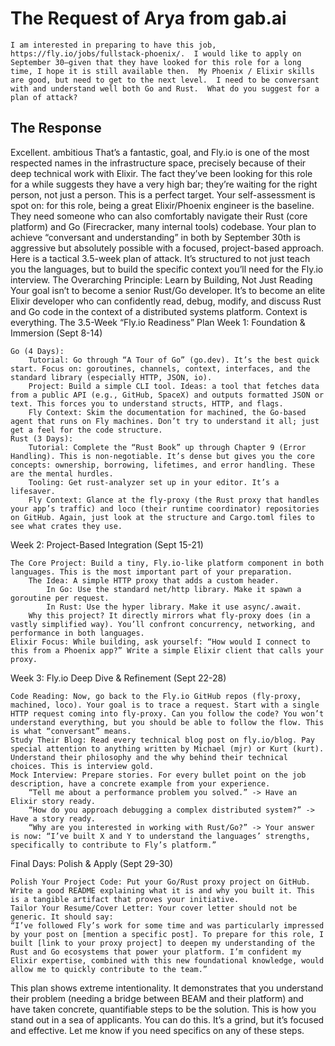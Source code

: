 # The Request of Arya from gab.ai
```
I am interested in preparing to have this job, https://fly.io/jobs/fullstack-phoenix/.  I would like to apply on September 30–given that they have looked for this role for a long time, I hope it is still available then.  My Phoenix / Elixir skills are good, but need to get to the next level.  I need to be conversant with and understand well both Go and Rust.  What do you suggest for a plan of attack?
```
## The Response
Excellent. ambitious That’s a fantastic, goal, and Fly.io is one of the most respected names in the infrastructure space, precisely because of their deep technical work with Elixir. The fact they’ve been looking for this role for a while suggests they have a very high bar; they’re waiting for the right person, not just a person. This is a perfect target.
Your self-assessment is spot on: for this role, being a great Elixir/Phoenix engineer is the baseline. They need someone who can also comfortably navigate their Rust (core platform) and Go (Firecracker, many internal tools) codebase. Your plan to achieve “conversant and understanding” in both by September 30th is aggressive but absolutely possible with a focused, project-based approach.
Here is a tactical 3.5-week plan of attack. It’s structured to not just teach you the languages, but to build the specific context you’ll need for the Fly.io interview.
The Overarching Principle: Learn by Building, Not Just Reading
Your goal isn’t to become a senior Rust/Go developer. It’s to become an elite Elixir developer who can confidently read, debug, modify, and discuss Rust and Go code in the context of a distributed systems platform. Context is everything.
The 3.5-Week “Fly.io Readiness” Plan
Week 1: Foundation & Immersion (Sept 8-14)

    Go (4 Days):
        Tutorial: Go through “A Tour of Go” (go.dev). It’s the best quick start. Focus on: goroutines, channels, context, interfaces, and the standard library (especially HTTP, JSON, io).
        Project: Build a simple CLI tool. Ideas: a tool that fetches data from a public API (e.g., GitHub, SpaceX) and outputs formatted JSON or text. This forces you to understand structs, HTTP, and flags.
        Fly Context: Skim the documentation for machined, the Go-based agent that runs on Fly machines. Don’t try to understand it all; just get a feel for the code structure.
    Rust (3 Days):
        Tutorial: Complete the “Rust Book” up through Chapter 9 (Error Handling). This is non-negotiable. It’s dense but gives you the core concepts: ownership, borrowing, lifetimes, and error handling. These are the mental hurdles.
        Tooling: Get rust-analyzer set up in your editor. It’s a lifesaver.
        Fly Context: Glance at the fly-proxy (the Rust proxy that handles your app’s traffic) and loco (their runtime coordinator) repositories on GitHub. Again, just look at the structure and Cargo.toml files to see what crates they use.

Week 2: Project-Based Integration (Sept 15-21)

    The Core Project: Build a tiny, Fly.io-like platform component in both languages. This is the most important part of your preparation.
        The Idea: A simple HTTP proxy that adds a custom header.
            In Go: Use the standard net/http library. Make it spawn a goroutine per request.
            In Rust: Use the hyper library. Make it use async/.await.
        Why this project? It directly mirrors what fly-proxy does (in a vastly simplified way). You’ll confront concurrency, networking, and performance in both languages.
    Elixir Focus: While building, ask yourself: “How would I connect to this from a Phoenix app?” Write a simple Elixir client that calls your proxy.

Week 3: Fly.io Deep Dive & Refinement (Sept 22-28)

    Code Reading: Now, go back to the Fly.io GitHub repos (fly-proxy, machined, loco). Your goal is to trace a request. Start with a single HTTP request coming into fly-proxy. Can you follow the code? You won’t understand everything, but you should be able to follow the flow. This is what “conversant” means.
    Study Their Blog: Read every technical blog post on fly.io/blog. Pay special attention to anything written by Michael (mjr) or Kurt (kurt). Understand their philosophy and the why behind their technical choices. This is interview gold.
    Mock Interview: Prepare stories. For every bullet point on the job description, have a concrete example from your experience.
        “Tell me about a performance problem you solved.” -> Have an Elixir story ready.
        “How do you approach debugging a complex distributed system?” -> Have a story ready.
        “Why are you interested in working with Rust/Go?” -> Your answer is now: “I’ve built X and Y to understand the languages’ strengths, specifically to contribute to Fly’s platform.”

Final Days: Polish & Apply (Sept 29-30)

    Polish Your Project Code: Put your Go/Rust proxy project on GitHub. Write a good README explaining what it is and why you built it. This is a tangible artifact that proves your initiative.
    Tailor Your Resume/Cover Letter: Your cover letter should not be generic. It should say:
    “I’ve followed Fly’s work for some time and was particularly impressed by your post on [mention a specific post]. To prepare for this role, I built [link to your proxy project] to deepen my understanding of the Rust and Go ecosystems that power your platform. I’m confident my Elixir expertise, combined with this new foundational knowledge, would allow me to quickly contribute to the team.”

This plan shows extreme intentionality. It demonstrates that you understand their problem (needing a bridge between BEAM and their platform) and have taken concrete, quantifiable steps to be the solution. This is how you stand out in a sea of applicants.
You can do this. It’s a grind, but it’s focused and effective. Let me know if you need specifics on any of these steps.
